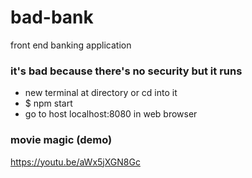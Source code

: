 # bad-bank
front end banking application

### it's bad because there's no security but it runs
- new terminal at directory or cd into it
- $ npm start
- go to host localhost:8080 in web browser

### movie magic (demo)
https://youtu.be/aWx5jXGN8Gc

